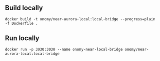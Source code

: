 ## Build locally

```
docker build -t onomy/near-aurora-local:local-bridge --progress=plain  -f Dockerfile .
```

## Run locally

```
docker run -p 3030:3030 --name onomy-near-local-bridge onomy/near-aurora-local:local-bridge
```
